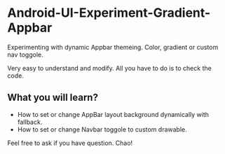 # Android-UI-Experiment-Gradient-Appbar
Experimenting with dynamic Appbar themeing. Color, gradient or custom nav toggole.

Very easy to understand and modify. All you have to do is to check the code.

## What you will learn?
* How to set or change AppBar layout background dynamically with fallback.
* How to set or change Navbar toggole to custom drawable.

Feel free to ask if you have question. Chao!
